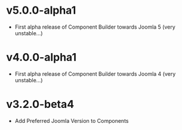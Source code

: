 # v5.0.0-alpha1

- First alpha release of Component Builder towards Joomla 5 (very unstable...)

# v4.0.0-alpha1

- First alpha release of Component Builder towards Joomla 4 (very unstable...)

# v3.2.0-beta4

- Add Preferred Joomla Version to Components